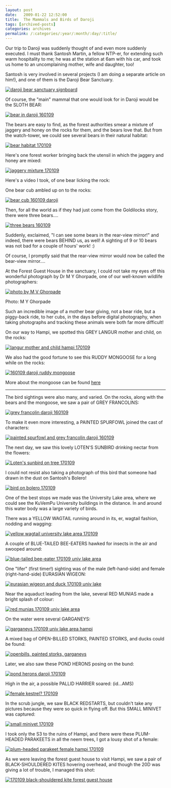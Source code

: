 ```yaml
---
layout: post
date:	2009-01-22 12:52:00
title:  The Mammals and Birds of Daroji
tags: [archived-posts]
categories: archives
permalink: /:categories/:year/:month/:day/:title/
---
```

Our trip to Daroji was suddenly thought of and even more suddenly executed. I must thank Santosh Martin, a fellow NTP-er, for extending such warm hospitality to me; he was at the station at 6am with his car, and took us home to an uncomplaining mother, wife and daughter, too!

Santosh is very involved in several projects (I am doing a separate article on him!), and one of them is the Daroji Bear Sanctuary. 


<a href="http://s297.photobucket.com/albums/mm205/depontis/?action=view&amp;current=IMG_6075-1.jpg" target="_blank"><img src="http://i297.photobucket.com/albums/mm205/depontis/IMG_6075-1.jpg" border="0" alt="daroji bear sanctuary signboard"></a>

Of course, the "main" mammal that one would look for in Daroji would be the SLOTH BEAR:


<a href="http://s297.photobucket.com/albums/mm205/depontis/?action=view&amp;current=IMG_6133.jpg" target="_blank"><img src="http://i297.photobucket.com/albums/mm205/depontis/IMG_6133.jpg" border="0" alt="bear in daroji 160109"></a>



<lj-cut text="more pictures from Daroji here">


The bears are easy to find, as the forest authorities smear a mixture of jaggery and honey on the rocks for them, and the bears love that. But from the watch-tower, we could see several bears in their natural habitat:


<a href="http://s297.photobucket.com/albums/mm205/depontis/?action=view&amp;current=IMG_6193-1.jpg" target="_blank"><img src="http://i297.photobucket.com/albums/mm205/depontis/IMG_6193-1.jpg" border="0" alt="bear habitat 170109"></a>


Here's one forest worker bringing back the utensil in which the jaggery and honey are mixed:


<a href="http://s297.photobucket.com/albums/mm205/depontis/?action=view&amp;current=IMG_6300.jpg" target="_blank"><img src="http://i297.photobucket.com/albums/mm205/depontis/IMG_6300.jpg" border="0" alt="jaggery mixture 170109"></a>


Here's a video I took, of one bear licking the rock:


<lj-embed id="29"/>


One bear cub ambled up on to the rocks:

<a href="http://s297.photobucket.com/albums/mm205/depontis/?action=view&amp;current=IMG_6126.jpg" target="_blank"><img src="http://i297.photobucket.com/albums/mm205/depontis/IMG_6126.jpg" border="0" alt="bear cub 160109 daroji"></a>


Then, for all the world as if they had just come from the Goldilocks story, there were three bears....

<a href="http://s297.photobucket.com/albums/mm205/depontis/?action=view&amp;current=IMG_6117-3.jpg" target="_blank"><img src="http://i297.photobucket.com/albums/mm205/depontis/IMG_6117-3.jpg" border="0" alt="three bears 160109"></a>

Suddenly, <lj user="anushsh"> exclaimed, "I can see some bears in the rear-view mirror!" and indeed, there were bears BEHIND us, as well! A sighting of 9 or 10 bears was not bad for a couple of hours' work! :)

Of course, I promptly said that the rear-view mirror would now be called the bear-view mirror....

At the Forest Guest House in the sanctuary, I could not take my eyes off this wonderful photograph by Dr M Y Ghorpade, one of our well-known wildlife photographers:

<a href="http://s297.photobucket.com/albums/mm205/depontis/?action=view&amp;current=IMG_6274.jpg" target="_blank"><img src="http://i297.photobucket.com/albums/mm205/depontis/IMG_6274.jpg" border="0" alt="photo by M V Ghorpade"></a>

Photo: M Y Ghorpade


Such an incredible image of a mother bear giving, not a bear ride, but a piggy-back ride, to her cubs, in the days before digital photography, when taking photographs and tracking these animals were both far more difficult! 



On our way to Hampi, we spotted this GREY LANGUR mother and child, on the rocks:

<a href="http://s297.photobucket.com/albums/mm205/depontis/?action=view&amp;current=IMG_1377-1.jpg" target="_blank"><img src="http://i297.photobucket.com/albums/mm205/depontis/IMG_1377-1.jpg" border="0" alt="langur mother and child hampi 170109"></a>


We also had the good fortune to see this RUDDY MONGOOSE for a long while on the rocks:


<a href="http://s297.photobucket.com/albums/mm205/depontis/?action=view&amp;current=IMG_6091.jpg" target="_blank"><img src="http://i297.photobucket.com/albums/mm205/depontis/IMG_6091.jpg" border="0" alt="160109 daroji ruddy mongoose"></a>


More about the mongoose can be found <a href="http://en.wikipedia.org/wiki/Ruddy_Mongoose"> here </a>


**********


The bird sightings were also many, and varied. On the rocks, along with the bears and the mongoose, we saw a pair of GREY FRANCOLINS:

<a href="http://s297.photobucket.com/albums/mm205/depontis/?action=view&amp;current=IMG_6088.jpg" target="_blank"><img src="http://i297.photobucket.com/albums/mm205/depontis/IMG_6088.jpg" border="0" alt="grey francolin daroji 160109"></a>


To make it even more interesting, a PAINTED SPURFOWL joined the cast of characters:

<a href="http://s297.photobucket.com/albums/mm205/depontis/?action=view&amp;current=IMG_6094.jpg" target="_blank"><img src="http://i297.photobucket.com/albums/mm205/depontis/IMG_6094.jpg" border="0" alt="painted spurfowl and grey francolin daroji 160109"></a>


The next day, we saw this lovely LOTEN'S SUNBIRD drinking nectar from the flowers:


<a href="http://s297.photobucket.com/albums/mm205/depontis/?action=view&amp;current=IMG_6287.jpg" target="_blank"><img src="http://i297.photobucket.com/albums/mm205/depontis/IMG_6287.jpg" border="0" alt="Loten&#39;s sunbird on tree 170109"></a>

I could not resist also taking a photograph of this bird that someone had drawn in the dust on Santosh's Bolero!


<a href="http://s297.photobucket.com/albums/mm205/depontis/?action=view&amp;current=IMG_6301.jpg" target="_blank"><img src="http://i297.photobucket.com/albums/mm205/depontis/IMG_6301.jpg" border="0" alt="bird on bolero 170109"></a>

One of the best stops we made was the University Lake area, where we could see the KuVemPu University buildings in the distance. In and around this water body was a large variety of birds.

There was a YELLOW WAGTAIL running around in its, er, wagtail fashion, nodding and wagging:

<a href="http://s297.photobucket.com/albums/mm205/depontis/?action=view&amp;current=IMG_1364.jpg" target="_blank"><img src="http://i297.photobucket.com/albums/mm205/depontis/IMG_1364.jpg" border="0" alt="yellow wagtail university lake area 170109"></a>

A couple of BLUE-TAILED BEE-EATERS hawked for insects in the air and swooped around:


<a href="http://s297.photobucket.com/albums/mm205/depontis/?action=view&amp;current=IMG_1353-1.jpg" target="_blank"><img src="http://i297.photobucket.com/albums/mm205/depontis/IMG_1353-1.jpg" border="0" alt="blue-tailed bee-eater 170109 univ lake area"></a>


One "lifer" (first timer!) sighting was of the male (left-hand-side) and female (right-hand-side) EURASIAN WIGEON:

<a href="http://s297.photobucket.com/albums/mm205/depontis/?action=view&amp;current=IMG_1337-1.jpg" target="_blank"><img src="http://i297.photobucket.com/albums/mm205/depontis/IMG_1337-1.jpg" border="0" alt="eurasian wigeon and duck 170109 univ lake"></a>

Near the aquaduct leading from the lake, several RED MUNIAS made a bright splash of colour:


<a href="http://s297.photobucket.com/albums/mm205/depontis/?action=view&amp;current=IMG_1333.jpg" target="_blank"><img src="http://i297.photobucket.com/albums/mm205/depontis/IMG_1333.jpg" border="0" alt="red munias 170109 univ lake area"></a>

On the water were several GARGANEYS:

<a href="http://s297.photobucket.com/albums/mm205/depontis/?action=view&amp;current=IMG_1339.jpg" target="_blank"><img src="http://i297.photobucket.com/albums/mm205/depontis/IMG_1339.jpg" border="0" alt="garganeys 170109 univ lake area hampi"></a>

A mixed bag of OPEN-BILLED STORKS, PAINTED STORKS, and ducks could be found:

<a href="http://s297.photobucket.com/albums/mm205/depontis/?action=view&amp;current=IMG_1336-1.jpg" target="_blank"><img src="http://i297.photobucket.com/albums/mm205/depontis/IMG_1336-1.jpg" border="0" alt="openbills, painted storks, garganeys"></a>

Later, we also saw these POND HERONS posing on the bund:

<a href="http://s297.photobucket.com/albums/mm205/depontis/?action=view&amp;current=IMG_1322-1.jpg" target="_blank"><img src="http://i297.photobucket.com/albums/mm205/depontis/IMG_1322-1.jpg" border="0" alt="pond herons daroji 170109"></a>

High in the air, a possible PALLID HARRIER soared: (id...AMS)

<a href="http://s297.photobucket.com/albums/mm205/depontis/?action=view&amp;current=IMG_1313-1.jpg" target="_blank"><img src="http://i297.photobucket.com/albums/mm205/depontis/IMG_1313-1.jpg" border="0" alt="female kestrel? 170109"></a>

In the scrub jungle, we saw BLACK REDSTARTS, but couldn't take any pictures because they were so quick in flying off. But this SMALL MINIVET was captured:


<a href="http://s297.photobucket.com/albums/mm205/depontis/?action=view&amp;current=IMG_1311-1.jpg" target="_blank"><img src="http://i297.photobucket.com/albums/mm205/depontis/IMG_1311-1.jpg" border="0" alt="small minivet 170109"></a>

I took only the S3 to the ruins of Hampi, and there were these PLUM-HEADED PARAKEETS in all the neem trees, I got a lousy shot of a female:


<a href="http://s297.photobucket.com/albums/mm205/depontis/?action=view&amp;current=IMG_6457.jpg" target="_blank"><img src="http://i297.photobucket.com/albums/mm205/depontis/IMG_6457.jpg" border="0" alt="plum-headed parakeet female hampi 170109"></a>

</lj-cut>

As we were leaving the forest guest house to visit Hampi, we saw a pair of BLACK-SHOULDERED KITES hovering overhead, and though the 20D was giving a lot of trouble, I managed this shot:


<a href="http://s297.photobucket.com/albums/mm205/depontis/?action=view&amp;current=IMG_1370.jpg" target="_blank"><img src="http://i297.photobucket.com/albums/mm205/depontis/IMG_1370.jpg" border="0" alt="170109 black-shouldered kite forest guest house"></a>
